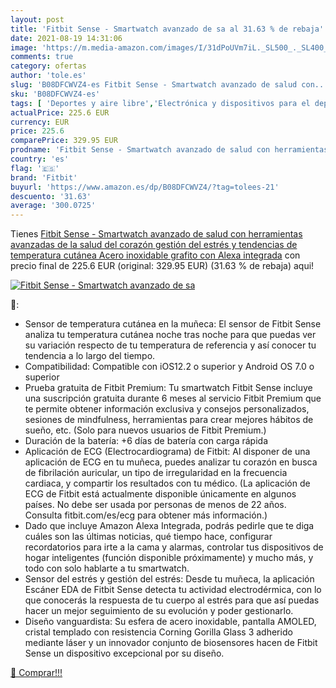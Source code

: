 ```yaml
---
layout: post
title: 'Fitbit Sense - Smartwatch avanzado de sa al 31.63 % de rebaja'
date: 2021-08-19 14:31:06
image: 'https://m.media-amazon.com/images/I/31dPoUVm7iL._SL500_._SL400_.jpg'
comments: true
category: ofertas
author: 'tole.es'
slug: 'B08DFCWVZ4-es Fitbit Sense - Smartwatch avanzado de salud con...'
sku: 'B08DFCWVZ4-es'
tags: [ 'Deportes y aire libre','Electrónica y dispositivos para el deporte','Monitores de actividad','alexa','fitbit', ]
actualPrice: 225.6 EUR
currency: EUR
price: 225.6
comparePrice: 329.95 EUR
prodname: 'Fitbit Sense - Smartwatch avanzado de salud con herramientas avanzadas de la salud del corazón  gestión del estrés y tendencias de temperatura cutánea  Acero inoxidable grafito  con Alexa integrada'
country: 'es'
flag: '🇪🇸'
brand: 'Fitbit'
buyurl: 'https://www.amazon.es/dp/B08DFCWVZ4/?tag=tolees-21'
descuento: '31.63'
average: '300.0725'
---
```


Tienes [Fitbit Sense - Smartwatch avanzado de salud con herramientas avanzadas de la salud del corazón  gestión del estrés y tendencias de temperatura cutánea  Acero inoxidable grafito  con Alexa integrada](https://www.amazon.es/dp/B08DFCWVZ4/?tag=tolees-21) con precio final de  225.6 EUR (original: 329.95 EUR) (31.63 %  de rebaja) aqui!

[![Fitbit Sense - Smartwatch avanzado de sa](https://m.media-amazon.com/images/I/31dPoUVm7iL._SL500_._SL400_.jpg)](https://www.amazon.es/dp/B08DFCWVZ4/?tag=tolees-21)

🔎:

- Sensor de temperatura cutánea en la muñeca: El sensor de Fitbit Sense analiza tu temperatura cutánea noche tras noche para que puedas ver su variación respecto de tu temperatura de referencia y así conocer tu tendencia a lo largo del tiempo.
- Compatibilidad: Compatible con iOS12.2 o superior y Android OS 7.0 o superior
- Prueba gratuita de Fitbit Premium: Tu smartwatch Fitbit Sense incluye una suscripción gratuita durante 6 meses al servicio Fitbit Premium que te permite obtener información exclusiva y consejos personalizados, sesiones de mindfulness, herramientas para crear mejores hábitos de sueño, etc. (Solo para nuevos usuarios de Fitbit Premium.)
- Duración de la batería: +6 días de batería con carga rápida
- Aplicación de ECG (Electrocardiograma) de Fitbit: Al disponer de una aplicación de ECG en tu muñeca, puedes analizar tu corazón en busca de fibrilación auricular, un tipo de irregularidad en la frecuencia cardiaca, y compartir los resultados con tu médico. (La aplicación de ECG de Fitbit está actualmente disponible únicamente en algunos países. No debe ser usada por personas de menos de 22 años. Consulta fitbit.com/es/ecg para obtener más información.)
- Dado que incluye Amazon Alexa Integrada, podrás pedirle que te diga cuáles son las últimas noticias, qué tiempo hace, configurar recordatorios para irte a la cama y alarmas, controlar tus dispositivos de hogar inteligentes (función disponible próximamente) y mucho más, y todo con solo hablarte a tu smartwatch.
- Sensor del estrés y gestión del estrés: Desde tu muñeca, la aplicación Escáner EDA de Fitbit Sense detecta tu actividad electrodérmica, con lo que conocerás la respuesta de tu cuerpo al estrés para que así puedas hacer un mejor seguimiento de su evolución y poder gestionarlo.
- Diseño vanguardista: Su esfera de acero inoxidable, pantalla AMOLED, cristal templado con resistencia Corning Gorilla Glass 3 adherido mediante láser y un innovador conjunto de biosensores hacen de Fitbit Sense un dispositivo excepcional por su diseño.

[🛒 Comprar!!!](https://www.amazon.es/dp/B08DFCWVZ4/?tag=tolees-21)
